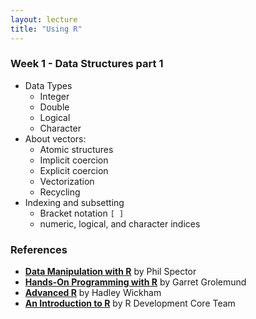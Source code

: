 ```yaml
---
layout: lecture
title: "Using R"
---
```


### Week 1 - Data Structures part 1

- Data Types
	+ Integer
	+ Double
	+ Logical
	+ Character
- About vectors:
	+ Atomic structures
	+ Implicit coercion
	+ Explicit coercion
	+ Vectorization
	+ Recycling
- Indexing and subsetting
	+ Bracket notation `[ ]`
	+ numeric, logical, and character indices


### References

- __[Data Manipulation with R](http://link.springer.com/book/10.1007%2F978-0-387-74731-6)__ by Phil Spector
- __[Hands-On Programming with R](http://proquest.safaribooksonline.com/9781449359089)__ by Garret Grolemund
- __[Advanced R](http://adv-r.had.co.nz/)__ by Hadley Wickham
- __[An Introduction to R](https://cran.r-project.org/doc/manuals/r-release/R-intro.html)__ by R Development Core Team
